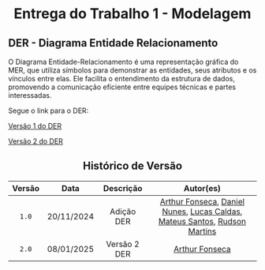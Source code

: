 # <center>Entrega do Trabalho 1 - Modelagem</center>

## **DER - Diagrama Entidade Relacionamento**

O Diagrama Entidade-Relacionamento é uma representação gráfica do MER, que utiliza símbolos para demonstrar as entidades, seus atributos e os vínculos entre elas. Ele facilita o entendimento da estrutura de dados, promovendo a comunicação eficiente entre equipes técnicas e partes interessadas.

Segue o link para o DER:

[Versão 1 do DER](https://viewer.diagrams.net/#G1jwFfDf54Y0syDP8PyWOZ2OZu6pEPBTmq#%7B%22pageId%22%3A%22R2lEEEUBdFMjLlhIrx00%22%7D)

[Versão 2 do DER](https://viewer.diagrams.net/?tags=%7B%7D&lightbox=1&highlight=0000ff&edit=_blank&layers=1&nav=1&title=up.drawio#R%3Cmxfile%3E%3Cdiagram%20id%3D%22R2lEEEUBdFMjLlhIrx00%22%20name%3D%22Page-1%22%3E7T1Zd9pI1r%2FG58w8mFNVqtLy6DhxJ91xOp87cU%2Fy4qOAjBUDcli85Nd%2FElBCqrqADFItAs%2Bcjq0Ncff9njjnw%2Bc%2FxuHD3WXSiwYnBPWeT5y3J4Rg6tH0n%2BzIy%2BKI56HFgf447i0vWh34J%2F4dLQ%2Fyy2ZxL5qULpwmyWAaP5QPdpPRKOpOS8fC8Th5Wl62fNxtMih%2F6kPYj6QD%2F3TDgXz037g3vVscdRyEVifeR3H%2FbvnR6algcWYY8quXl07uwl7yVDoUPU8vktF0%2BY6fo%2FEwHEWjaXrmMhzfR%2BMT9u5uOs2%2B6tkJuUj%2Ff5td3eknSX8QhQ%2FxpNNNhunh7iS95OI2HMaDDM6FB71ZPij9OOfdiXM%2BTpLp4rfh83k0yJDF8bB4p4s1Z3NAjLPnVrjhnk7%2Buel9vzp%2FHl5efZpd3rxcRKe%2Bu3jMYziYLSG8BM70hYN8nMxGvSh7Cj5x3jzdxdPon4ewm519SoksPXY3HQ6Wp2%2FjweA8GSTj9O9RMkoveiO%2F6PLdH6PxNHouHFq%2B%2BB9RMoym45f0kuVZ33MWtyypFhN3ibGnFRHQYInpuwL%2BsestiW%2BJ1H7%2B8BWs0l%2BW4IJB9%2FL0a9i7vvOeojf3vZ9PX%2F2Xi3en2PElUEW9lFiXfybj6V3ST0bh4N3q6JsVMFH61%2Bqaj0nysAThz2g6fVlyXjibJmUAR8%2Fx9H%2FL27Pfv2W%2Fdwhb%2Fvn2uXDu7Qv%2FY5R%2B4%2F%2FxJ2R%2FLG5j%2FM%2FVbfO%2FVvf1zjKmXSEzPXIRZ4Can1%2BL2kkyG3ejCoQ3Dcf9aLoRzEsEZrDdSCvjaBBO48eyoIDQPr81%2FV7hS%2BGChyTOGH%2F15M%2FZgQ0k6Ij8JtzgchJdc0P6y%2BIdViSYf5ndqZK4OokSl4iyIk0iDTT57cl7%2F%2FfVgL0MLr5%2B98KnxyD5fYplkgSvI0YQJKbEKxMYZn7zBMblqSaplxPVt8IZA4VeVQKDYezUTWH7aTrimINzZL9QWQPk2sVKVaRveu%2BCYZhasZMUgf1ouMFEzIAVjrtLpGK03WIMB3F%2FlP7eTUGbGsapCZna1Px%2BUo%2F9iB1EBFmZWkyiAZkfKxqQDDUEYCIDOJlMZrEE3NRPech%2BHd8lwx%2Bz9DXePETjOH2JDFr86OfVoVcDvIy9OsBNA18Etw%2BAG8ngdmsAN8hfVKthZI3egmFXUYZRZpTeohKHfZjaKLwCR%2FAkKMbqhBcIWiaB9nwQTiaRfcB1fNZhJfD6XFdog26g1d4y2onbKoN4YKFm70x2vxApkw12lu5X%2FpCFXF3eJ5BEDZ5YoDf%2BZLVGqxp9CswIPgWuK9CaT4sktf0G6hGBBpuIDUha4dPnc%2BtUQoDFwJ1DNSsELHtjl%2FFkcnLunJw5iXUQxswVlW7q%2Fip0yGAgM9mq0SJhdcYw1sTgK0rBJX5PUQeh5cMbDoJ6rOzY%2B7gUA91%2BAwvwesEI3I588PO2KX3pSQTxxKTwIvmTFsppw5P4hcnt7SRqxMTgiC9wxEXYnYsdz17h4yNB%2BHiBQosfTIcFFSTPYBA%2FTKIKQJw8LDLvt%2FFzhodSTvaEOIhl%2FxOAW1vkR0pKIFmuuzJk3YYAiz0JstP4Qaba9PtNt9BiBoW4Gw7OlieGca%2B3kPjRJP4d%2Fpg%2FKoPjUmilz2VvTtjb7FmpkJ8sIZ3%2BOZmOk%2FtISJMDmfMCgvym8IN8GT8UCMyRGkj%2FHJ3Tlz%2Bv4%2FdfyPO%2Ff3%2B4%2Fnjz7cspQOmGezEFVfyteE65XuYapOjGwOIlqKjAm9bWrhAXdvzNSXTsepvvaMaRcWR5fJ7y4lzlBXIE0cIIvWjH4FQvAjqwoQg9SKSarG2wnqZq1KsTEKdspWeG7zZ5kP5VoIaGK20AGbEp4adbRFAi1NlgVG9Vw%2FRdxN71PwxQ%2F%2Byid%2FXr0%2BjPCJ%2FiCnVwtRlgF%2FOfhgwwzxMcawQYt80YYJ%2F9SXJNPzN2%2Be7j6cvZrHtNbiHIfhg9RkthisexbItxcbowyYYp4caZNMwYrZfMFnZWhVJESYrWAl4sZjYdILOJALlJa5CbIO2q9B0Uk64n57kUki7HmFUKyVNvm4LAc1TlYajvdjwxg4c7TvlBa4IpO%2BiPjd%2B2BQ68ULqRmuwclo1zIZzFJ9tByzXGIB7dl2FZZsedQ6s7pEYrsc6myqCixbZRtTbOYoyKzgIPjr026gn4HeKj6uNUmJzkkCaW6EmM6BQICuJdbmmMF9wgRYp%2BJNNpMgRpYiPJL5toli9yksdgXsHOixv2JIBTLNgutUScYUNcRk9brBnNkVDSGsjKMUxlLg4IWV6eVYBs3Lt5WF8ue7jB5kB2lvyGgs2wygxkmj9Gm6tZ9Lhq0QyPnhpSBsrT%2Bhbh3Jg6KepVxDmjRuGcymm%2Fd79m8UM4TEFgYc7a8%2F0OFYQpAzJ3jWWtYWNNVnzNmRSNer1y6ImXiWhyeiuUIk3HcTjqDyqAthePU9DGyWguIMbZ96mnMN1lnUCkSgR0ZtMOQJYO2x94oD1GqVaBv1vczneLMn9eQUW3in2liSTuQKjPJO2n%2FmX33tjmxcbUOKuoxmnt9c57KRiih5O34KHAtZmHI7KtvwvbVsLtxtSlrnDhDkUgQn01CliRUircgZfx9g134I13bC3zlD9RMKLqC1PCWN2%2Fzf4u7N7NxtEfmTXwlu7KCjmpk1e5oZmRdsHn35yNu5mB0s3IAqWfkpoAK0uZ0%2FdisA5h2Wgdlg3XYevG67DFgJ30Uj5iJ%2F219CGMvCl8TC1ydaMBbA%2FvUaG6AjG2ni9q6wuxMZFqSI0fd6y3e%2BDaVDeMc4PMLoMjbXvivHaxsp%2BpvYzuFrzWs%2FEw7M3GoUQMxodcXOxIIZd8Wp6%2BxmugnGr4MAhTQKRHz%2BMf0Xi0KFOdxl0LA12BbyTU5VECEmj1h2N8B0mwc30gHANkXETzdhfQffz3r8H5bXIfojePf11PEpd9f5snx2zQA411G1eV57mXoV6gw8gD4rl6BhHYljiBUA6D2KxomStLOgtbuDHBghx0HLmITbEOkVNSmXFkH2yhXJRSFf344%2FL3l%2Fv7n3%2F%2FvBzf%2Fy%2F6448310%2BnMnS7YQqnuBf2opth%2BBwDoD6UOgzPw2K7PfKBmQZQ2XodpRjwoBZzsjS76BYVmgUkdF7Csj2WX7digWNKBLlUpC6KhcRofdHSjTBRk4ie%2F5w0kogmKJBYFZr2pTAV7VaoG9Tv%2B2BUnqaACeT4YBlsdTg%2BYGyYVvAZ7SiOcH2vg8txY4%2FiDtAw2gxZgiwvx0F%2BzcLRdKHvU1iOJges7l1J3buyum%2Bq8BJEl1zPciyRPQELj6jMVk1hCvZTDCqRrWiZWRi49%2Bs2zvbT8fYNx30lztfiVD0GwAQxr1IqWQvuYDo3mR7TX%2FvT%2BbdYHPoxFo%2BkHwpcBxyaPISjEqbdX7NsBc1cuJ0uhOJZeoH%2F8Dy%2FC%2F0Iu%2Ff9Oa5PuwtxmJ2ejsPRhIMzu6xwbpBJqdNeOL7%2Fz7j%2F4z%2BpoEphgvg%2F%2F138m50hWfI5%2B6P4y3%2F%2Fu3jb5Wvx90%2FVxW3Y7YZJ4RsvvstrQVNZ0wyiW6ibq3k9U4vRFjiS0YYpaLQ11KwOShrPvvURxmgXFyjA3BjEVS%2FbQNvPkWVbys1deGD0oRh%2BlPes5X3WGOqzVmmjA03svWjSHcdzqXugeEKoPEnXBaaDq8XScaKdwEjCMEcmh8uaGmgHS1%2BD%2Bs1sc6Dq33wEB60Dl4ghkjxDuCVm%2FfrZ3eLuwqDekkvYn4CitrU5BaJxnvxIiTN%2B3GabN%2BakiO%2Bz0RnQ%2Bma9%2BDbuzgZZlNKYV1rpeDNeaJRS%2F07vkj1%2Fnw9OrdLSWPX8sxYPPjQHUhyTjAmQ5YdsnzyRXLvx06IhFuKcJeYqm7O0BrR6t%2FwVrRaTq%2FRhdQsEftdAmdRt4ewXd5SzlG%2FjVMzEFnbJEywsyvIZtHWuoaokGLxQH3djijPVX70ceWbo8nE46i%2Frr4x5J3OsQ1OC61VNQIV5h9qMwn0%2FuFBWkOers%2BKCNa9yEMZhaoUEHWF%2FSYCcjpxcwFixfWhOVeGORsz28eGNGTFAJ7kdRowcuD5fNEENZgP7KqxT8K7pkNdoyMhR58MyZFIVOY1HJr3OMWjDaaUbLfj8kOM1hDJBaGCgkgyK1gRNKWNebmuVLnaFAeqdLAG4w0CX5hoAiKIcCaae13GA0eosKPyUn9rwmHUbU2tlalLSkQhrcF%2B27jbt9jbEtrOyNPF1s3J2xrnuaTIkcDriFmxullYctER8T9zeEPCpwa8eLu8QqfAdNzdefiOXFftnMx0%2B6sqlThauDSNM7PXygdnbUL16HdMe4d4vJHt%2FssiwISdEKB%2F8n1OvCyTcZNg2lRLCCPL6WgJa39ML2rasbZJBS5DcbKQStGrHEjfZDSqDVm%2FTXapOW0u1GCpuUAlaG9PvfnlsMU695Xwfphnecm4ebJ3RqG%2BY2hqCsDGV4RG%2F7PAGgWHhk1yG2UcQeqMfO8bTsGc6QSBgyYUdBKE3NrIbQVA%2FEAjC80wjCGDEih0EIUcfLDXPiOtIBQar0Si6TLTW%2BGwQeD2ofkMleIlKv005eF2kG7wqfbcmB9KA4MW%2BbvC2pTQdBC%2FRDl4bvSGXCqZO7hwZYulwGm18SByhQMFgTlOqxsRpHka8GxE5Xsmlxlo3Q23W3M2TEXY7fLpBTkZBx1NMRjYWtjDXdFmkqK6FEMcIWQSYB8YTEQlEjRaYFu%2FlTlrzZITcDpZlUbYBkf9gxSRlYwqBoHL5u4HqDdc%2BrW0NSeGAdRBmEk2p1m96RwC%2Bgo72QCrvFGm8jNL1aYcyFPjICQhm4mB6xjr8lOu7xFeM6hZNqZXGUDtMa0c1pgAszeSjYgZPfTfSGtKsurSUz8c2JQrvQE2%2FNkaCQJ4ieuNAwJCyFgHXkRvWlQK3LfV%2BIHCx3gIfpy3JOQi4xNcrFqiNkb2A5M7z0vUh2%2FWtWtfHqdo1YpoStrL5zHfK5XSmEQNQKGMHMdgYGHE9s4kBqKu0gxhszCSywGxiqLzhUhsxwEvICGCT1daXnlpww%2F270jWO663DWJQ3nAAdYwzqGGts89z6oVxHpNdTQoJ8T3K%2FAlcv2gOtcr%2B4zLa63C%2FKfJ3rbP2qyl7f6oGN711cl54xVtjX0I5bhzRFnrTYVna8uYAtbfRoaj9goLUI3W62CrDxZtM9nfxz0%2Ft%2Bdf48vLz6NLu8ebmIVi2WFtnQpfWtStIalVH%2B7cl7%2F%2FfVgL0MLr5%2B98KnxyD5fWqWocxfuyBIr6JUwv2Wx6tZIUepvLSWQJJUpYGCeb2ICbNOUDWuMmZzRFA1NsVHFhnCWJjvkzEB6bZtxKqM9HziqCFYDyok2rQvVQ6YtAGAAQNJHEBGilN3arM8Ar09sHZzC9DWCAPZLCeOv3fJiYuHcV8eUa%2FBlPAJE7nERTKX5BKo7jWLoyG7%2FzL7eu0%2B4Juz56tHl02Hp8ctiztzSY6oIpuAQDbLQodmsyxiHfNRyF6%2B1eZAYpC%2BL%2B%2BvAcprvIYs%2FI%2F%2F%2FjU4v03uQ%2FTm8a%2FrSeKy729PidbC2t1iJRqmk1fnS%2FhKxyxjL3%2Fz4nzy9NnjbmrgTeVApJa4Ig60ajEYcEQWaRfh78WXBQBnReTBReLqQT%2BQAe1jAM41GNWbGaYA509RP0np004YE0da78honpEqxneoDOY6ZuivAbOcjXgbz%2FUyHiSANcthvdDQw1TuxRmosqKxXjJbqF2sB8SUR4Bz3RoAu5bUSgugevWPzPzZTsIlaJpHz7nXvQI2uGsFBHfQFLipLDTWgnoQj%2B7LcCpbNSrTOXuYINVrnjgtNt1dJPGhE5COu%2BMAZeZVeFh9HUlryErONMhhcdHxKBAWxJ%2BcKccLvpAcmh%2FJdJoMQdrYTPvdZDSKutPlm5zkS6VfoasWN%2BxJBqdYkKrJ7e0kaghBslH2ny%2BLDWPv%2Fithqq3uJfZdr%2BORMr94gMmstMYlL24UkXNImMm5MxdjCtEC10dy48jWfHlxpYH6TkC%2FanWptrj15ve2vuOHoNXsPc5UlMhMpXJdMZKrOD%2FVKuMgfNS%2FUQG75UkkYEEXtLapMWFFgIUKNkIWYalUDhj5rxaysocq27bmQ5bi8u5yjPXTrJwjlGlWndewhGkN7oHHI4E5rAOvKSACixNsZHwihkswAdqqlZInkJuzkfEdYcegz4uX9AFWnrppJcnyRqRVk4x2kq0yxcLU6sTNrsjaooNOwHYaTr%2BWBLaHFDlUK4QUT2p2buBQEnZ5t6yYnnr1PjbpSTw6oWi6EcHtsGQdcVeNAdJBHmZhI2QpksrAMbRiSS1srRm%2FVhSkuDTL4hR1UPo9dHUpT99F7F3%2FwwD1zy56V78%2Bjf6McC5Bt6514GLDkDhS7jZYRRCOQ0SCINQsggDqYe2gB4P6RDaXd67FjXorRrQ97LFiuIloufMIFD5B484aUrVwobuNy6VrrZMWCjQqyVJFPQMwO%2FqeVG7vE4E%2B6mPIjV%2B1uOM5mUxmsURMNhTL%2BavVHnkaG5iU11Sl3BqRJ4PYTvdCSEFgV3cKgrQjbcaIAFlC1ekSuLZf71ipnXRJOfilJMMPS1RgyiAMZFK3ltnPfpCjIB9Gk%2Bm8pJeM5uXTaF2rmsHFvT6Ryqd9INuPUV5SXbdWgKEN9QGK0J5PX7IH1Ngl0qQkilnl6t7m9ESVhKr5ekLOBTKZkNVqYL74pQDZd0sqlt06GyxIHAQCkBGC6tOb6mmBR9Qg%2B8Y8CiV3%2B%2Brj2ny7fEbF9s5xbcM11vBaKxJAWaJdYLBAXZICJgmqtaLVmrFf1fnJrILWze9tQOSjflPB8wBLjEpsFviQ0ctjxPXDXG%2Bw33JGg1J%2BhimuzS9e4LSv09jmeWtCvAYqH29q2toa20COhFmYViHId8W0ClMXCoNLlZhMvW%2BTYTyyk3gJckQQQ3Ow8i24pfaHxsjXb0Ut%2BYrpcwed6jZtiUFZwW2FjlONa9vWQA9Y22bWgNPN721GWKaBIkJHKnWDBo%2BolmJymNFCKYZdGbiUEWVyDIYtMLPXRtg6UgjXA9Z6qoUs0aohdvLJOpT4Zb8sCPIKPUPWyPC6g60VeUxbRd4a5WFfsBl1fN8RCULfMvfq%2FrtZxsQaB8jCYgBjBnCyqnXazLDwKJAzbZUJ6fIvmA9VI3I5k%2Br4qGNNMXSB1bJhrUV3rYP0qeLNtKxBFc9vTb9X%2BFK4YDlhZvVksUxbGl7FPL9IXRXu4P7QujuIw%2Ffcrbkj%2FWXx3rXWm2KidZzzjmNjickBCSuMSu6%2FmCDZKsehjME6IL8My%2FyssX6aLrwyeXaXL%2FTarJl0Ca2caC6bwWMLh4kRcX2n58vZJcX4aDquZRU%2BXKCJSjE%2ByAHjYzVVKh8z5cvhScUIkdOvB4QQafwjNMheMUKabroxGiEeEVMjSLvIkutCD4hDAmQeQpquZjAaIZ6AEANsLLmz6XDwkXKIUFGFtePjkL3C1Cc2TmB5h%2BwUpvAXpyZ5um0sPou9NK%2FOHWTwzyYilxDj%2Fpol%2FMTpAoRn6QX%2Bw%2FMcPvx0%2Bls%2F%2B7cX3UaTkD8tfb3FAxcnDwfprmjHQWJR7bh7TzasOZomD%2BFoL6SHo6SA8sXjDg3lvjjpF0I5VYty2XSvC%2BVx7yae9w8fPNaFPK%2FPe1a1MbrfnHTvzibT5CYaReN%2BfPBCniAkdUFBPN%2FU2sw12JcDWrXp9rKYPyI9Z3nZoFMr6IHS4LqQPo0fDh7pOG8TWmUS5EybWpQHslMl4cOKhSnYd2mHCokBFxo9IYO3ho0pa6ALSVEboZvKK2lmGSSvlAK3Pbt%2BAOBSuQ9aKXDl6LCdwAVMa92ghdyploAW8FoUgpYguU7BUtC6RNoOrh24ACyN77hA%2BXaJZcOFp29E%2Bmaa3TqZhBuPhpTNEZvGPTXWORFU3U%2FMmllP%2FOqibV9cX%2BwvfZC6CqrXEAuzh1hWwiMIBOmRmkVGSY%2FcTtNAf3tKD60V9iWC0CY7FO0XSv0Lkeebm9%2B9Btv2beNN2V%2Fq1jTNeMh94O3sr63TAiYIroWsIgjmidZksL3fQjFBAP3c8Jw7w%2FQBhqI59cSesyRjFjcOu%2BHBx6CpaP45QDG70lQTwVCoqR7Mp5h4SEaT8DEa3Ayj9Jd%2BKdd8pIA5Bbhy9Xw%2BF0IRCaxPPO1bYcDRfhNOZ%2BHg0AsNZOQDGRJfKe41z%2F7ayRIoWwGeknGba6BXNXqEHTO6xqnoizisFH%2BocIOzuWccUHH1toxvxoSS2DOa%2F5w0EnsGZITewDOwmqg5yDYZ1QdUr17IOhaFcEHZq1HwMiPEqSO23jlbZnDINxDnleK0fENZnFa5HfHMlqroEzBosi0CxANGt6oUII59AqSDkBDXy5oTjQrj5CpPt3QRB0E67mZjTb5hOUmnsrDokKDww6SndXigSJXwAIaWHwNT9XumgTgaKo8LaQtMAatsmlMbTVr0gSttl8u3jelSHOak%2F6orDpxnf78tFYlh6eCcZLfOYPK15YNGQ3b%2FZfb12n3AN2fPV48umw5P9aYHFQzv3GUzGAgpIN4DXkeMwq8cG7F4fzNG8rZOlQucf%2FaiaJrc9J6Ij%2F%2F9PovY%2F72PT7HeApsaWOj1o%2BsmKRdMXys41XDLmkqM1D7uoMKP2NNNWek0acrU3QSEApN%2BTH6uXyBj4m5XhFlHHNeleJHuOTqnL39ex%2B%2B%2FkOd%2F%2F%2F5w%2FfHm25dTuQ%2FkgEYXuJ4kLh1gD0ZTwwtAhDS9icpohCBP7JNSONEORMdBzyKS0KFyGBG89F1Cx6J%2F0waMFPxnvyYEObzzYjV7RS6ZgPo2xTLL2hAk88shIwiIb1BHbvJSiiGi1R7faYJ4boAX7mo6uQbDbslutkzCJ0zIy%2BQV12vn2ot3YL4FrK4ihY2Abeu6DCQGkQNgSFZj%2B9ZgkB%2Fy3EtCqaA5oTXqak0bWXUejivmi1vtfYVD5EB0WJhAFtSkmuo%2FGHhAMBjeuFB76%2BhOehLnVf65fN6iJwNHFOioXjX5%2BO3mbPLr0v%2Fwg94Nvw7ePTzffTkFehEOR2Zj4kmt5yoHrG%2Bk9AJGzlP7I5xG6s2WWmAsMoJHsWyoICAjy%2Ft26gexbKgcjmIMCJPGLShUjZPni9vnz28v%2FkfDL6fsN7r4cRqfYlnmmL6MSIcHCcNOVozgddrWGcJvLbtnOknAmiDCXiRgRh0vdriwX8oft%2BaxDDCMrLe%2Bzaev2pv89xMx2yXMdByHo%2F4c1VtMo148jrrTOBnNoTvOtGQ91pEvamPXl4sBucWkRBnLCdx%2FuhkfpFiTAFhmkHDcLZbzvdbaLJYDkrrCZIEYL%2FeoXA6Yr3GsO0O%2BSRMXAPw%2B7N6nIGgBdF1Ppt7GoHs2eP%2FLi5z%2Bt69vv738uv94%2Bv7sr1OD5DyxTdADy0xBGGOjBL1c4PA2jIcvco7QRn4C1ouplVaax5fsVm1HqdD3gijZylVN1S9XtangaTa6WG0T41vfXYaR0L3jAkWtzTQJgHDVOxlgJ%2B%2B33J2qRmnBNAloLTXu736s1JZOTZmX%2BDfRxEtaLcA6eIloZCagq8ascOLG124hMwHhAIXMBE6sagdgA1VtgbCUsi%2FebZCU8itKKW0RyY2v3T5m8pjfwarmM8D8pNVNtdyCDuxkJ2iUXjvYyZNLJFTykn0F3VmvoTCxljJ9o0422lJNt15iFDgdYZ2qh3DHLz%2BovhZLmIhky%2FHL1YeztxJpGR%2BVFRdEK43JwrCVDYlv4f3st9zBajxwKRVL8PSDl1dym5BD8qqP7C6JP23GBAGMiTVjOo2yJkgFa0J%2FvQAT2j5cFyjdc6GGb9pYwtXGiSbYLQ24wcVJaWZYCxAfbVS0hvARr1UxgRwq1nKiju8HrSEHbbuzYHJoTZrD9XGH66yl9GWA9FXop9HWRL0ZFdeCMqAmXSVoA3NMwMoWoGeICUiBTV1WqK7WJDvcQJZVehmKAaA0nqFcViojOs2iTL5ZdgGtWrNnGK8xG6diep5YVkb0bcXaaBLYZiZyQ8p%2B0cu4P2yGjejqdcd2lLueUBKNMDWLzzhSreMzIvHZKH20RCNGdr82MO%2FKDZDoeAA7wpoapwSjSG7AOWgUUUZFFCHdKJJbeHrRpDuO59PtDxRPzBGwxGQsuUqxJIeejlhyPdOwpNURMLpwp%2FlCAVfsxKYdj5QfszCFpDIBsOpg68MarjlwW1tg5%2FK5nJq8iPaWWvHZI3oA61lYtmhBqRWnVxWlVgI5NbazCaaf1nbkeXxviybG1Bqvbi1jespMG5Ex%2FUAtY8pe%2FNH5QOLkHw%2FowVHpfHhHR347lqCJKWqxJDvydw83P5LRbHJEUt7ADrTfKEWSXIxyRJKIpABwNpQiSa5wOCJJFHdAAkAtkuQoRi8cJQePJlzmJSILPGhpanNokmMi0Sga9%2BPwsDEVBGVEeYh0ZI7yVaLKl6sLjhyVcpSY%2B%2FSA6W1KeconEqIk9NgRzmC8YJvnWWg%2B2ktPQMM3aDBe9Z4mPy%2B343O8DKvL5xSroRBkTeSDkfLAdeY7nPK2xD5ePcmXEaHGdFl%2BVtckXxjisjcY96KUrVPNy1fL9%2BLH1Vr5xaEfY%2FFI%2Buml6w5UDUiSyqlm%2F9YxgBZGcGvaGly3vO6QUaRZCdhYdWuBEmhmOZsscF1XcIKQwIR1SXbxgxilCiS77PgeJfte4kccJ6tdtvOhWzal1crCp0XVPtSrsdoHeFjDKTaMZLfeUkNBKvehWs0EzGNtx9jW5tgWtE1caWQLIwtnNbVHoIrLOzzidtDuIlXaVQE8rnGh2hrvCzFxtJBHHCAUrVSwygm4o2AFBKuHXd1JA4y0DrY5ilaBd4O9rFVJtAKPa1y0tqeKWhatwLZrlYIVy77AUbDOBauU5PN126xY9i545CYDQAlP7q9Zwk%2BcLiB6ll7gPzwv4j3L0zzWM40fkkIUaPG4cnAIiCDt%2B6kbI1HQO9gYoKqBGFMIugI1YopkcoSaOeuYX%2FezF0XT5Kb3RHz87%2FdZxP7vPbQn8PLk3Dk5w7dZ1BH9DB%2FS7z%2BxcLSm4wjZByJX1Dc2WBMENaDuTN%2FNlu2SKo0KRJ1gp%2BzDWozuNPptEyXr3u%2FKeGVU7nWVFtkDC2HFWv3yDXsnG0BgHeKAr0lKQtPXZrxA6Dm6SHIv%2BSP3ZFhqf1PqiJkdZQvMQMjKfRSWQpZRYXyPsrFpMP%2Fo3b5ou5gChqNZIKZaMzJVFlM00MtOFk3D2sYVxXlZQtsnws2ZqCBcgYGfCi1U2aKkpJxPZWIwo75Q3yZ4tIGDy8WkVLM6JBJgjxVCe6G3HCKg0LDChuqDYAQfh58J5qhQnOvKMZymRp%2FBCDp2TFeyc3x1TYQwnrRulH7NVo61CGjaSiCOm43MWP0IkWlMWek0KX9A1eTjnh%2FTsKUCLHiVbeR9%2BBiybsp0VgMHEociCaoSAzpKGVAuZrYSsI5pgM2%2FhPXGteuLk00xCeRsmEL7GgKlqf7xdLW8R5gWHfh5xma%2F%2FpD6AlH8wu1b0cwKRRHZ3LuKusnwIRoBKdFDsfeAVUAp58quU1O90zCq2hM2DDypZkVr2IHINbFHp4cG5dCQ52l2eYiNzY0%2BFWO3qKaRfTUqLyCNAiovZpbuak25JQ3KSUmohE%2BhOHRsTEr6nshnNa3uqZHPgEIfC%2FjMkR2ygx8qlipHyYRRN%2FsNRhNprTikfgcaf6hQIranskiErQM14qgELbVQ2bhBUdmcGqltuDywTdtobXjdlR7KVv6pkWa%2BAxR12kAQ8ODZrIb%2FjXPYNggpi3JuX2qzQORc02IM4xFXEq4ohkwapQFF2s5iuSAoKWfUoa6%2FiyjeQ9D6FQUtrVvQrslQi%2BNHMHVoJ3AY9R3fQ4HLJxIrykk7bVnjRFCApX43ZZucYKbWWxeyi%2FkkZPe813e112gjVQ3R1M66%2B2netoRCQY6ick2cSo6C4iqLKtPJQzgqAfmVfcXpI1OgrkpWF8%2BzqWa1HpRL2kkWoVARZGNVqhQK99SD8vTfcJgx3OjHJPunkGc8dDIAescxkAdRSgj2pRxL2nR7UKo5Vco7CyxTpbQtrY6gKuVjXzWpUqiEpR65ehWO417Yi45iVNKmFdd7NSZEmUWbCRoUh6r2A%2FhIIABfcXMcbYt7j30cCKBkel2Rtrh5KWR9UTf5elsP%2BVCcBnRT3LvpzkcOBYPZIDx0DZXi3hUwz20ubRpq%2FcCyfXE%2FnI3iOe69%2BX%2Bdg%2FfzMnXUEdpSU7kqO3pMKQUAgtRUGyXPdCAvHwMwd%2FY6iNS0OKNGs6dyzZtXt320H0FAbmBt6iBVzMODFwQuEdsAsO%2FINoBaOdCch3oM9i6RLop%2BzcFeJteX1IXyXnwM7nK0i5xOAWtfKdpbM8PFJeKw5hS6MlOp9KVaEwGAYMsAb0UdbF0LLdWilao5wc8q26O1x%2Bv2Y6nWhH4glnL1spSN%2FU6ICI2FQbBTmVujzAbMjVPEbPNbX78WEYvW6TJl1eioYp6Us4v%2BkFOmv8zmMI3%2BqhZiGibs3bbkoLHvUSnY50JD6BRK%2B9YY%2FtgRZlTkmT5NkFVm9r8ZhN17ZVDVW9HrmdMgV003CPW8Oq19F7D2R0N2%2F2X29dp9wDdnz1ePLpsO%2BeYKU%2BS%2FEcb%2BOJmm3zXJgkxZ5U5T3KU3VOEBkDXc9sLF5sLlsAPPONvLBWx%2FC1jPs6hYqUAPwvALBxmXCHQBW9wGelC2LrVRmwYJhUwuN8o1Sd322OASZHmAVhNkWxN6lyHraY0S8q1XFmkG1AmY0AyLnPyAKZqBi9iiZjhH5%2FTlz%2Bv4%2FRfy%2FO%2FfH64%2F3nz7YthcAt%2FGqHFARXqg1Dh6ACxHG%2BjBxihuwKhAD8Q8egAsRxvoYX0F2b77aLOC4vQtx904HE2LLS%2FlXbQCNba2uAQ7gqXgI7lMH1qB3Fhxid9cGVmK%2B0Hy81hFLiMdaBZVWjvoN1dIlpWMjibTxd7iUcr2xwJSOFIv5z%2FU8j3k19bXRALK%2FAPFPRKzitpxD3ne9eE%2BOvYOgWiHAllK0Q7laupB%2B2Iz2qFjHAvFYlAYSGnBeNBcp%2BCxYHzF6EKTIFg1ohTtBEB7SyKrvta25sC%2BnBvqlJcS4Q7Cxg185RS7fSkRHxmgPnQy6v98%2FxM%2FXZz1k4Rd3w0%2F3166p%2BvHL9UQOYkzuRiWZaytcROJ6QFCWSsHAmmrJWZBtZmkdQhZEPMqCx8X6xjXytj9YOtIvY0uUpVyBSFr4SSrDirJWNTBtFEZK0i%2FrUJ3EwVvlblBoFPCGpQlrp3P%2BNAWPXxmROleQ5CFBoyrgyyG%2FK62gNZRtfEJBm1zA1CyCfAt8Gb3tLSYbA3IllZTUQwY5ZA7Ww%2FK7x6OCJcR7sgIh%2FYqN4fw5obaPh8RDiCcyHuV1CK8uRE2LYlM145yrC40DaPcvuVJWfV63rywvHNVlGSsm1e1s1Svm8cn7dlND56%2FvYdMNz1UHSuhmR7siwKhTrAaGLIMta%2FaXYylB%2B6smk4QbQ4EKetxgUFrZb%2BAUB4eWCB6sR26mDQXY1mWB4ZZZeChm%2BUeH%2Ba7qRhYaU6Li9SmEB8P4%2F7Bh9g8JtSL%2BETd7hgY7c3FW%2B4ebsLpLBwcPNJdcZCYwhpwGOlQ4X8j9tTmduG9wOpz41X9XBm4HERrpx3%2FfZ%2BRh6SuISi1GEwEaLi8p5N%2Fbnrfr86fh5dXn2aXNy8X0eliV7w2g0lZ633DvonMT0Ctukp%2B0tqpWAc%2FmcVOQL%2Bqiexk0MyFmtlJ2QghmJ0AONrFTrVN5K2HnwB%2F3kR%2BakvoTOYnZROuYcBqDZztxk%2FyOFQUmJ%2FE4t6K4ZzmNOdJt6mzrub4CaRUVbrSjn25y4Jh%2Bq14zgSt6gC8%2FtmfJNf0M2OX7z6evpzNutfkdrkPRRevM62%2B%2FgrT3wpntmKdlBOUpqPdRBEvx83%2BCTOpnH5%2BKo%2BfRhJVlHG%2BxbyqQUAS5pTNpCCQY42YABLSbUxCyh6d7Nnvo7AgqJbhXgdgqbixOLWlOnKxpFrlIxv3qkE7uY%2Bm3bvlg7uz8WN0EU%2Bn8ajPJVrc78%2FfhNSEB8cV8eBhzVhQ10zRiGdFXE%2BwqtaQNiA0GgIpL0e03msFYIuZZthCGf6WwHa1q1ETbLUG2XauphHKaWxoYORCtzSoeb3NpstipPYNDQBKW53VPE5jCYICpYwmEoQ5ezJeQxDliEGHWSAhuJ4znSBk96hcKHcgoT3i8tG03HP1IUMpUGnZU9m%2FKtayHSpm1vgHTc2xg1EjO115lPwmGcf9bPLk4SIIdDIwVokhvjHb7riPT6T%2BOXAPqFLIypmmT%2FZBljBPjOQwzfE0pnqjYTOOMXZ9r4PLU2c9RjpYq2%2FMlBWdqgeuSzpyG7VK2PoyKA33KlDHpYJXgbbnpBQ6FdN3EXvX%2FzBA%2FbOL3tWvT6M%2FI5y7b9uH1TkwFSnKT9rY1eVSsTjFKHrYqDEMpwcrd4fL9OA0ui%2BuHoIAMtkmEgRYrBQOMzU7%2BjHJ%2FpnGD4l4rFYrszGXqqD1%2FbqUfkAFN8CjDDKooEEapCl7FdjAvZh5crBYEnDEGGCX1YSi9M9xkpXp5ef%2BSM3Uu8ukF2VX%2FD8%3D%3C%2Fdiagram%3E%3C%2Fmxfile%3E)

<center>

## Histórico de Versão
| Versão | Data | Descrição | Autor(es) |
| :-: | :-: | :-: | :-: | 
| `1.0`  | 20/11/2024 | Adição DER | [Arthur Fonseca](https://github.com/arthrfonsecaa), [Daniel Nunes](https://github.com/DanNunes777), [Lucas Caldas](https://github.com/lucascaldasb), [Mateus Santos](https://github.com/14luke08), [Rudson Martins](https://github.com/RudsonMartin) |
| `2.0`  | 08/01/2025 | Versão 2 DER | [Arthur Fonseca](https://github.com/arthrfonsecaa) |

</center>

